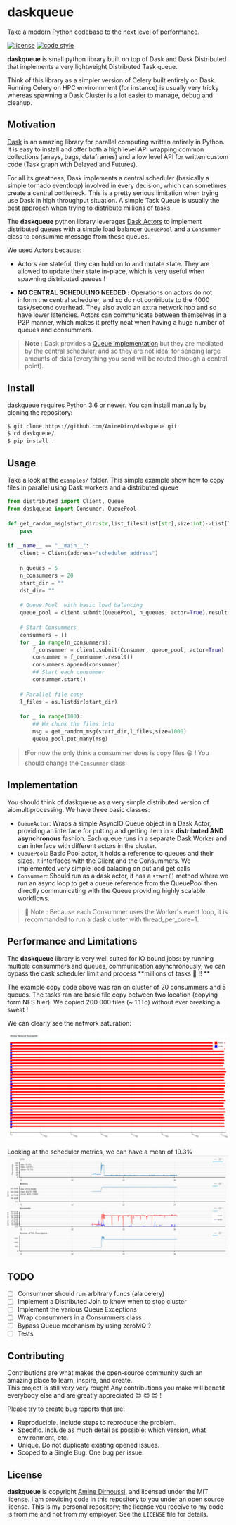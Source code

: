 daskqueue
===============

Take a modern Python codebase to the next level of performance.

[![license](https://img.shields.io/pypi/l/aiomultiprocess.svg)](https://github.com/omnilib/aiomultiprocess/blob/master/LICENSE)
[![code style](https://img.shields.io/badge/code%20style-black-000000.svg)](https://github.com/ambv/black)

**daskqueue** is small python library built on top of Dask and Dask Distributed that implements a very lightweight Distributed Task queue. 

Think of this library as a simpler version of Celery built entirely on Dask. Running Celery on HPC environnment (for instance) is usually very tricky whereas spawning a Dask Cluster is a lot easier to manage, debug and cleanup.

Motivation
-------

[Dask](https://docs.dask.org/en/stable/) is an amazing library for parallel computing written entirely in Python. It is easy to install and offer both a high level API wrapping common collections (arrays, bags, dataframes) and a low level API for written custom code (Task graph with Delayed and Futures). 

For all its greatness, Dask implements a central scheduler (basically a simple tornado eventloop) involved in every decision, which can sometimes create a central bottleneck. This is a pretty serious limitation when trying use Dask in high throughput situation. A simple Task Queue is usually the best approach when trying to distribute millions of tasks. 

The **daskqueue** python library leverages [Dask Actors](https://distributed.dask.org/en/stable/actors.html) to implement distributed queues with a simple load balancer `QueuePool` and a `Consummer` class to consumme message from these queues.

We used Actors because:

- Actors are stateful, they  can hold on to and mutate state. They are allowed to update their state in-place, which is very useful when spawning distributed queues ! 

- **NO CENTRAL SCHEDULING NEEDED :** Operations on actors do not inform the central scheduler, and so do not contribute to the 4000 task/second overhead. They also avoid an extra network hop and so have lower latencies. Actors can communicate between themselves in a P2P manner, which makes it pretty neat when having a huge number of queues and consummers.

> **Note** :  Dask provides a [Queue implementation](https://docs.dask.org/en/stable/futures.html?highlight=queue#queues) but they are mediated by the central scheduler, and so they are not ideal for sending large amounts of data (everything you send will be routed through a central point). 


Install
-------

daskqueue requires Python 3.6 or newer.
You can install manually by cloning the repository:

```bash
$ git clone https://github.com/AmineDiro/daskqueue.git
$ cd daskqueue/
$ pip install .
```


Usage
-----

Take a look at the `examples/` folder. This simple example show how to copy files in parallel using Dask workers and a distributed queue

```python
from distributed import Client, Queue
from daskqueue import Consumer, QueuePool

def get_random_msg(start_dir:str,list_files:List[str],size:int)->List[Tuple[str,str]]: 
    pass

if __name__ == "__main__":
    client = Client(address="scheduler_address")

    n_queues = 5 
    n_consummers = 20 
    start_dir = ""
    dst_dir= ""

    # Queue Pool  with basic load balancing
    queue_pool = client.submit(QueuePool, n_queues, actor=True).result()

    # Start Consummers
    consummers = []
    for _ in range(n_consummers):
        f_consummer = client.submit(Consumer, queue_pool, actor=True)
        consummer = f_consummer.result()
        consummers.append(consummer)
        ## Start each consummer
        consummer.start()

    # Parallel file copy
    l_files = os.listdir(start_dir)

    for _ in range(100):
        ## We chunk the files into 
        msg = get_random_msg(start_dir,l_files,size=1000)
        queue_pool.put_many(msg)
```

> ❗For now the only think a consummer does is copy files 😄 ! You should change the `Consummer` class


Implementation  
-------
You should think of daskqueue as a very simple distributed version of aiomultiprocessing. We have three basic classes: 
- `QueueActor`: Wraps a simple AsyncIO Queue object in a Dask Actor, providing an interface for putting and getting item in a **distributed AND asynchronous** fashion. Each queue runs in a separate Dask Worker and can interface with different actors in the cluster.
- `QueuePool`: Basic Pool actor, it holds a reference to queues and their sizes. It interfaces with the Client and the Consummers. We implemented very simple load balacing on put and get calls
- `Consummer`: Should run as a dask actor, it has a `start()` method where we run an async loop to get a queue reference from the QueuePool then directly communicating with the Queue providing highly scalable workflows.

> 🚩 Note : Because each Consummer uses the Worker's event loop, it is recommanded to run a dask cluster with thread_per_core=1. 

Performance and Limitations
-------
The **daskqueue** library is very well suited for IO bound jobs: by running multiple consummers and queues, communication asynchronously, we can bypass the dask scheduler limit and process **millions of tasks 🥰 !! ** 

The example copy code above was ran on cluster of 20 consummers and 5 queues. The tasks ran are basic file copy between two location (copying form NFS filer). We copied 200 000 files (~ 1.1To) without ever breaking a sweat !

We can clearly see the network saturation: 

![Image](figures/copy%20async.PNG)

Looking at the scheduler metrics, we can have a mean of 19.3% 
![Image](figures/copy%20async3.PNG)


TODO
-------
- [ ] Consummer should run arbitrary funcs (ala celery)
- [ ] Implement a Distributed Join to know when to stop cluster
- [ ] Implement the various Queue Exceptions
- [ ] Wrap consummers in a Consummers class
- [ ] Bypass Queue mechanism by using zeroMQ ?
- [ ] Tests 

Contributing
--------------
Contributions are what makes the open-source community such an amazing place to learn, inspire, and create.  
This project is still very very rough! Any contributions you make will benefit everybody else and are greatly appreciated  😍 😍 😍 ! 

Please try to create bug reports that are:

- Reproducible. Include steps to reproduce the problem.
- Specific. Include as much detail as possible: which version, what environment, etc.
- Unique. Do not duplicate existing opened issues.
- Scoped to a Single Bug. One bug per issue.

License
-------

**daskqueue** is copyright [Amine Dirhoussi](https://jreese.sh), and licensed under
the MIT license.  I am providing code in this repository to you under an open
source license.  This is my personal repository; the license you receive to
my code is from me and not from my employer. See the `LICENSE` file for details.


